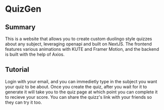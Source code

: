 # QuizGen #

## Summary ##
This is a website that allows you to create custom duolingo style quizzes about any subject, leveraging openapi and built on NextJS. The frontend features various animations with KUTE and Framer Motion, and the backend is built with the help of Axios.

## Tutorial ##
Login with your email, and you can immedietly type in the subject you want your quiz to be about. Once you create the quiz, after you wait for it to generate it will take you to the quiz page at which point you can complete it to recieve your score. You can share the quizz's link with your friends so they can try it too.

